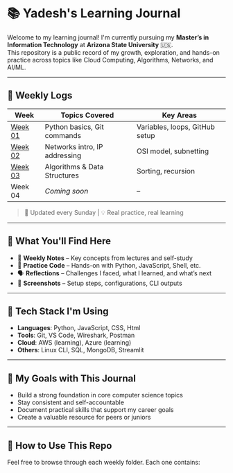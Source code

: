 # 📚 Yadesh's Learning Journal

Welcome to my learning journal! I'm currently pursuing my **Master’s in Information Technology** at **Arizona State University** 🇺🇸.  
This repository is a public record of my growth, exploration, and hands-on practice across topics like Cloud Computing, Algorithms, Networks, and AI/ML.

---

## 📅 Weekly Logs

| Week | Topics Covered | Key Areas |
|------|----------------|-----------|
| [Week 01](./week-01) | Python basics, Git commands | Variables, loops, GitHub setup |
| [Week 02](./week-02) | Networks intro, IP addressing | OSI model, subnetting |
| [Week 03](./week-03) | Algorithms & Data Structures | Sorting, recursion |
| Week 04 | _Coming soon_ | _–_ |

> 🔄 Updated every Sunday | 💡 Real practice, real learning

---

## 🧠 What You'll Find Here

- 📓 **Weekly Notes** – Key concepts from lectures and self-study  
- 🧪 **Practice Code** – Hands-on with Python, JavaScript, Shell, etc.  
- 🗣️ **Reflections** – Challenges I faced, what I learned, and what’s next  
- 📸 **Screenshots** – Setup steps, configurations, CLI outputs  

---

## 🔧 Tech Stack I'm Using

- **Languages**: Python, JavaScript, CSS, Html  
- **Tools**: Git, VS Code, Wireshark, Postman  
- **Cloud**: AWS (learning), Azure (learning)  
- **Others**: Linux CLI, SQL, MongoDB, Streamlit

---

## 🎯 My Goals with This Journal

- Build a strong foundation in core computer science topics  
- Stay consistent and self-accountable  
- Document practical skills that support my career goals  
- Create a valuable resource for peers or juniors

---

## 💬 How to Use This Repo

Feel free to browse through each weekly folder. Each one contains:
